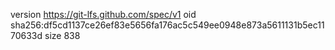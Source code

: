 version https://git-lfs.github.com/spec/v1
oid sha256:df5cd1137ce26ef83e5656fa176ac5c549ee0948e873a5611131b5ec1170633d
size 838
